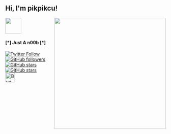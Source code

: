 <h2> Hi, I'm pikpikcu!</h2>
<img align='right' src="https://github-readme-stats.vercel.app/api?username=pikpikcu&show_icons=true&theme=radical" width="350">
<!-- <img align='right' src="https://github-readme-stats.vercel.app/api/top-langs/?username=pikpikcu&&layout=compact&theme=radical" width="300"> -->
<img src="http://www.nyan.cat/cats/original.gif" width="50"> 
<h4>[*] Just A n00b [*]</h4>
</em></p>

[![Twitter Follow](https://img.shields.io/twitter/follow/sec715)](https://twitter.com/sec715)
<br>
[![GitHub followers](https://img.shields.io/github/followers/pikpikcu?style=social)](https://github.com/pikpikcu)
<br>
[![GitHub stars](https://img.shields.io/github/stars/pikpikcu/XRCross?style=social)](https://github.com/pikpikcu/XRCross)
<br>
[![GitHub stars](https://img.shields.io/github/stars/pikpikcu/Pentest-Tools-Framework?style=social)](https://github.com/pikpikcu/Pentest-Tools-Framework)
<br><a href="https://www.buymeacoffee.com/pikpikcu"><img src="https://cdn.buymeacoffee.com/buttons/default-black.png" alt="Buy Me A Coffee" height="30px"></a>
